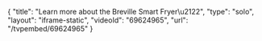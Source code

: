 {
    "title": "Learn more about the Breville Smart Fryer\u2122",
    "type": "solo",
    "layout": "iframe-static",
    "videoId": "69624965",
    "url": "\/tvpembed\/69624965"
}
